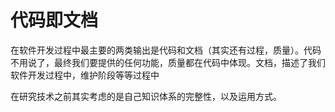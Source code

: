 # 代码即文档

在软件开发过程中最主要的两类输出是代码和文档（其实还有过程，质量）。代码不用说了，最终我们要提供的任何功能，质量都在代码中体现。文档，描述了我们软件开发过程中，维护阶段等等过程中

在研究技术之前其实考虑的是自己知识体系的完整性，以及运用方式。